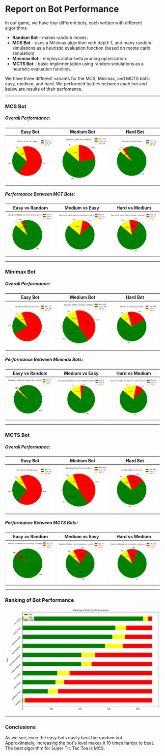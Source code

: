 # Report on Bot Performance

In our game, we have four different bots, each written with different algorithms:
* **Random Bot** - makes random moves.
* **MCS Bot** - uses a Minimax algorithm with depth 1, and many random simulations as a heuristic evaluation function (besed on monte carlo simulation)
* **Minimax Bot** - employs alpha-beta pruning optimization.
* **MCTS Bot** - basic implementation using random simulations as a heuristic evaluation function.

We have three different variants for the MCS, Minimax, and MCTS bots: easy, medium, and hard. We performed battles between each bot and below are results of their perfomance.

---

### MCS Bot

##### Overall Performance:
| Easy Bot | Medium Bot | Hard Bot | 
| --- | --- | --- | 
| ![image](data/charts/bot1results.png) | ![image](data/charts/bot2results.png) | ![image](data/charts/bot3results.png) |

##### Performance Between MCT Bots:
| Easy vs Random | Medium vs Easy | Hard vs Medium |
| --- | --- | ---|
| ![image](data/charts/battle1vs0.png) |![image](data/charts/battle2vs1.png) | ![image](data/charts/battle3vs2.png) |

---

### Minimax Bot

##### Overall Performance:
| Easy Bot | Medium Bot | Hard Bot | 
| --- | --- | --- | 
| ![image](data/charts/bot4results.png) | ![image](data/charts/bot5results.png) | ![image](data/charts/bot6results.png) |

##### Performance Between Minimax Bots:
| Easy vs Random | Medium vs Easy | Hard vs Medium |
| --- | --- | ---|
| ![image](data/charts/battle4vs0.png) |![image](data/charts/battle5vs4.png) | ![image](data/charts/battle6vs5.png) |

---

### MCTS Bot

##### Overall Performance:
| Easy Bot | Medium Bot | Hard Bot | 
| --- | --- | --- | 
| ![image](data/charts/bot7results.png) | ![image](data/charts/bot8results.png) | ![image](data/charts/bot9results.png) |

##### Performance Between MCTS Bots:
| Easy vs Random | Medium vs Easy | Hard vs Medium |
| --- | --- | ---|
| ![image](data/charts/battle7vs0.png) |![image](data/charts/battle8vs7.png) | ![image](data/charts/battle9vs8.png) |

---

### Ranking of Bot Performance 

![image](data/charts/ranking.png)

---

### Conclusions

As we see, even the easy bots easily beat the random bot.\
Approximately, increasing the bot's level makes it 10 times harder to beat.\
The best algorithm for Super Tic Tac Toe is MCS.